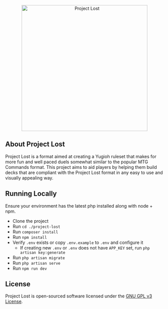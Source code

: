 <p align="center"><img src="https://github.com/aldobarr/project-lost/raw/refs/heads/master/resources/art/logo.svg" width="400" alt="Project Lost"></a></p>

## About Project Lost

Project Lost is a format aimed at creating a Yugioh ruleset that makes for more fun and well paced duels somewhat similar to the popular MTG Commands format.
This project aims to aid players by helping them build decks that are compliant with the Project Lost format in any easy to use and visually appealing way.

## Running Locally

Ensure your environment has the latest php installed along with node + npm.

- Clone the project
- Run `cd ./project-lost`
- Run `composer install`
- Run `npm install`
- Verify `.env` exists or copy `.env.example` to `.env` and configure it
  - If creating new `.env` or `.env` does not have `APP_KEY` set, run `php artisan key:generate`
- Run `php artisan migrate`
- Run `php artisan serve`
- Run `npm run dev`

## License

Project Lost is open-sourced software licensed under the [GNU GPL v3 License](https://opensource.org/license/gpl-3-0).
